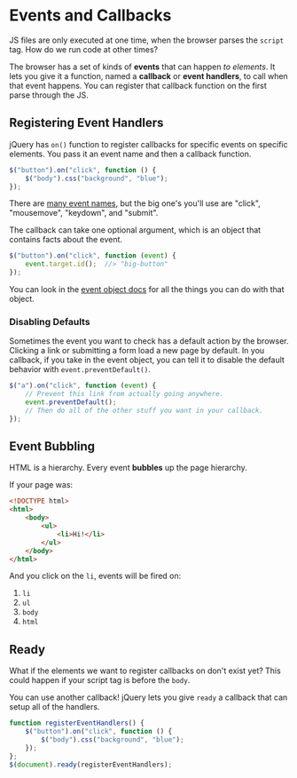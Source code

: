 # Events and Callbacks

JS files are only executed at one time, when the browser parses the `script` tag.
How do we run code at other times?

The browser has a set of kinds of **events** that can happen _to elements_.
It lets you give it a function, named a **callback** or **event handlers**, to call when that event happens.
You can register that callback function on the first parse through the JS.

## Registering Event Handlers

jQuery has `on()` function to register callbacks for specific events on specific elements.
You pass it an event name and then a callback function.

```js
$("button").on("click", function () {
    $("body").css("background", "blue");
});
```

There are [many event names](http://api.jquery.com/Types/#Event), but the big one's you'll use are "click", "mousemove", "keydown", and "submit".

The callback can take one optional argument, which is an object that contains facts about the event.

```js
$("button").on("click", function (event) {
    event.target.id();  //> "big-button"
});
```

You can look in the [event object docs](http://api.jquery.com/category/events/event-object/) for all the things you can do with that object.

### Disabling Defaults

Sometimes the event you want to check has a default action by the browser.
Clicking a link or submitting a form load a new page by default.
In you callback, if you take in the event object, you can tell it to disable the default behavior with `event.preventDefault()`.

```js
$("a").on("click", function (event) {
    // Prevent this link from actually going anywhere.
    event.preventDefault();
    // Then do all of the other stuff you want in your callback.
});
```

## Event Bubbling

HTML is a hierarchy.
Every event **bubbles** up the page hierarchy.

If your page was:

```html
<!DOCTYPE html>
<html>
    <body>
        <ul>
            <li>Hi!</li>
        </ul>
    </body>
</html>
```

And you click on the `li`, events will be fired on:

1. `li`
1. `ul`
1. `body`
1. `html`

## Ready

What if the elements we want to register callbacks on don't exist yet?
This could happen if your script tag is before the `body`.

You can use another callback!
jQuery lets you give `ready` a callback that can setup all of the handlers.

```js
function registerEventHandlers() {
    $("button").on("click", function () {
        $("body").css("background", "blue");
    });
};
$(document).ready(registerEventHandlers);
```
